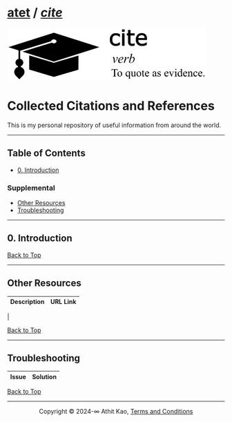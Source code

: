 # [atet](https://github.com/atet) / [**_cite_**](https://github.com/atet/cite/blob/main/README.md#atet--cite)

[![.img/logo_cite.png](.img/logo_cite.png)](#nolink)

# Collected Citations and References

This is my personal repository of useful information from around the world.

--------------------------------------------------------------------------------------------------

## Table of Contents

* [0. Introduction](#0-introduction)

### Supplemental

* [Other Resources](#other-resources)
* [Troubleshooting](#troubleshooting)

--------------------------------------------------------------------------------------------------

## 0. Introduction

[Back to Top](#table-of-contents)

--------------------------------------------------------------------------------------------------

## Other Resources

**Description** | **URL Link**
--- | ---
 | 

[Back to Top](#table-of-contents)

--------------------------------------------------------------------------------------------------

## Troubleshooting

Issue | Solution
--- | ---

[Back to Top](#table-of-contents)

--------------------------------------------------------------------------------------------------

<p align="center">Copyright © 2024-∞ Athit Kao, <a href="http://www.athitkao.com/tos.html" target="_blank">Terms and Conditions</a></p>